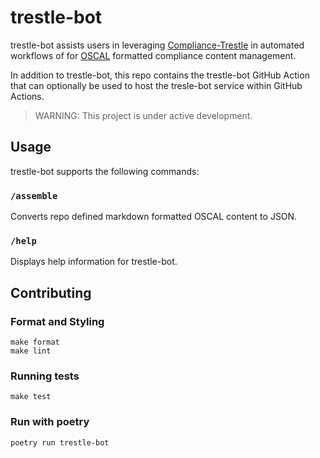 # trestle-bot

trestle-bot assists users in leveraging [Compliance-Trestle](https://github.com/IBM/compliance-trestle) in automated workflows of for [OSCAL](https://github.com/usnistgov/OSCAL) formatted compliance content management. 

In addition to trestle-bot, this repo contains the trestle-bot GitHub Action that can optionally be used to host the tresle-bot service within GitHub Actions.

> WARNING: This project is under active development.

## Usage

trestle-bot supports the following commands:

### `/assemble`
Converts repo defined markdown formatted OSCAL content to JSON.


### `/help`
Displays help information for trestle-bot.

## Contributing

### Format and Styling

```
make format
make lint
```

### Running tests
```
make test
```

### Run with poetry
```
poetry run trestle-bot
```